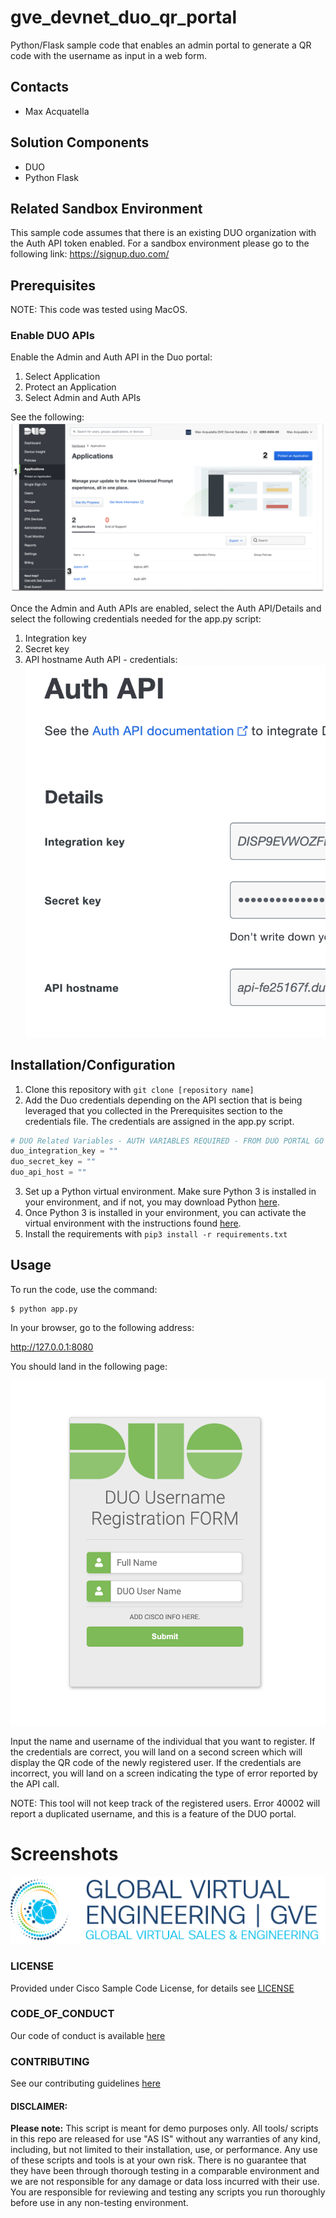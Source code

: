# gve_devnet_duo_qr_portal
Python/Flask sample code that enables an admin portal to generate a QR code with the username as input in a web form.

## Contacts
* Max Acquatella

## Solution Components
* DUO
* Python Flask

## Related Sandbox Environment
This sample code assumes that there is an existing DUO organization with the Auth API token enabled.
For a sandbox environment please go to the following link: https://signup.duo.com/

## Prerequisites
NOTE: This code was tested using MacOS.

### Enable DUO APIs
Enable the Admin and Auth API in the Duo portal: 
1. Select Application
2. Protect an Application
3. Select Admin and Auth APIs

See the following:
![/IMAGES/1image.png](/IMAGES/1image.png)

Once the Admin and Auth APIs are enabled, select the Auth API/Details and select the following credentials needed 
for the app.py script:
1. Integration key
2. Secret key
3. API hostname
Auth API - credentials:
![/IMAGES/2image.png](/IMAGES/2image.png)

## Installation/Configuration
1. Clone this repository with `git clone [repository name]`
2. Add the Duo credentials depending on the API section that is being leveraged that you collected in the Prerequisites 
section to the credentials file. The credentials are assigned in the app.py script.

```python
# DUO Related Variables - AUTH VARIABLES REQUIRED - FROM DUO PORTAL GO TO APPLICATIONS - AUTH API
duo_integration_key = ""
duo_secret_key = ""
duo_api_host = ""
```
3. Set up a Python virtual environment. Make sure Python 3 is installed in your environment, and if not, 
you may download Python [here](https://www.python.org/downloads/). 
4. Once Python 3 is installed in your environment, you can activate the virtual environment with the 
instructions found [here](https://docs.python.org/3/tutorial/venv.html).
5. Install the requirements with `pip3 install -r requirements.txt`

## Usage
To run the code, use the command:
```
$ python app.py
```
In your browser, go to the following address: 

http://127.0.0.1:8080

You should land in the following page: 

![/IMAGES/3image.jpg](/IMAGES/3image.jpg)

Input the name and username of the individual that you want to register.
If the credentials are correct, you will land on a second screen which will display the QR code of the newly registered
user. If the credentials are incorrect, you will land on a screen indicating the type of error reported by the API call. 

NOTE:
This tool will not keep track of the registered users. Error 40002 will report a duplicated username, and this is a 
feature of the DUO portal. 

# Screenshots

![/IMAGES/0image.png](/IMAGES/0image.png)

### LICENSE

Provided under Cisco Sample Code License, for details see [LICENSE](LICENSE.md)

### CODE_OF_CONDUCT

Our code of conduct is available [here](CODE_OF_CONDUCT.md)

### CONTRIBUTING

See our contributing guidelines [here](CONTRIBUTING.md)

#### DISCLAIMER:
<b>Please note:</b> This script is meant for demo purposes only. All tools/ scripts in this repo are released for use "AS IS" without any warranties of any kind, including, but not limited to their installation, use, or performance. Any use of these scripts and tools is at your own risk. There is no guarantee that they have been through thorough testing in a comparable environment and we are not responsible for any damage or data loss incurred with their use.
You are responsible for reviewing and testing any scripts you run thoroughly before use in any non-testing environment.